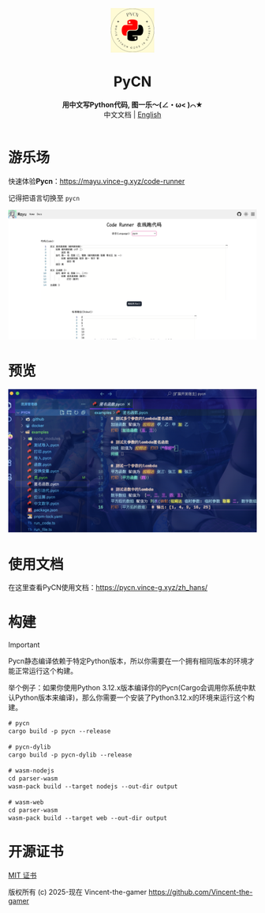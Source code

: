 <div align="center">
    <img src=".github/pycn-logo.png" style="height: 90px;"/>
    <h1>PyCN</h1>
    <b>用中文写Python代码, 图一乐～(∠・ω< )⌒★</b>
    <br/>
    <div>中文文档 | <a href="./README_en.md" target="_blank">English</a></div>
</div>

<br/>

# 游乐场

快速体验**Pycn**：https://mayu.vince-g.xyz/code-runner

记得把语言切换至 `pycn`

![playground](.github/playground.png)

# 预览

![preview](.github/preview.png)

# 使用文档

在这里查看PyCN使用文档：https://pycn.vince-g.xyz/zh_hans/

# 构建

> [!IMPORTANT]
> Pycn静态编译依赖于特定Python版本，所以你需要在一个拥有相同版本的环境才能正常运行这个构建。
>
> 举个例子：如果你使用Python 3.12.x版本编译你的Pycn(Cargo会调用你系统中默认Python版本来编译)，那么你需要一个安装了Python3.12.x的环境来运行这个构建。

```shell
# pycn
cargo build -p pycn --release

# pycn-dylib
cargo build -p pycn-dylib --release

# wasm-nodejs
cd parser-wasm
wasm-pack build --target nodejs --out-dir output

# wasm-web
cd parser-wasm
wasm-pack build --target web --out-dir output
```

# 开源证书

[MIT 证书](./LICENSE.md)

版权所有 (c) 2025-现在 Vincent-the-gamer <https://github.com/Vincent-the-gamer>